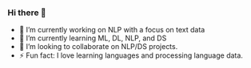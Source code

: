 ### Hi there 👋

- 🔭 I’m currently working on NLP with a focus on text data
- 🌱 I’m currently learning ML, DL, NLP, and DS
- 👯 I’m looking to collaborate on NLP/DS projects.
- ⚡ Fun fact: I love learning languages and processing language data. 

